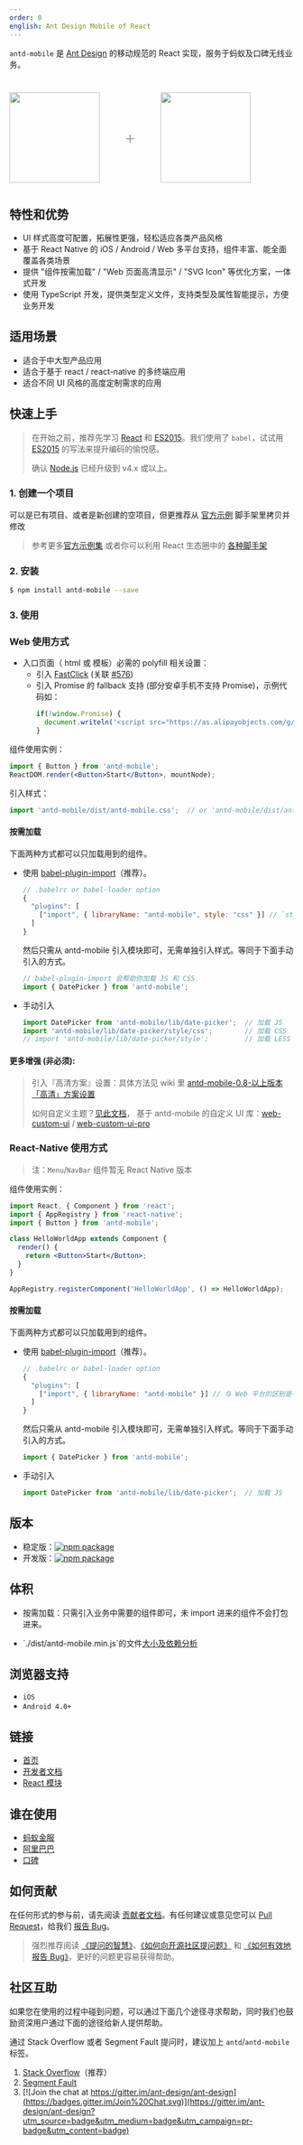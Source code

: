 ```yaml
---
order: 0
english: Ant Design Mobile of React
---
```


`antd-mobile` 是 [Ant Design](http://ant.design) 的移动规范的 React 实现，服务于蚂蚁及口碑无线业务。

<div class="pic-plus">
  <img width="160" src="https://zos.alipayobjects.com/rmsportal/wIjMDnsrDoPPcIV.png">
  <span>+</span>
  <img width="160" src="https://t.alipayobjects.com/images/rmsweb/T16xRhXkxbXXXXXXXX.svg">
</div>

<style>
.pic-plus > * {
  display: inline-block;
  vertical-align: middle;
}
.pic-plus {
  margin: 40px 0;
}
.pic-plus span {
  font-size: 30px;
  color: #aaa;
  margin: 0 40px;
}
</style>

## 特性和优势

- UI 样式高度可配置，拓展性更强，轻松适应各类产品风格
- 基于 React Native 的 iOS / Android / Web 多平台支持，组件丰富、能全面覆盖各类场景
- 提供 "组件按需加载" / "Web 页面高清显示" / "SVG Icon" 等优化方案，一体式开发
- 使用 TypeScript 开发，提供类型定义文件，支持类型及属性智能提示，方便业务开发

## 适用场景

- 适合于中大型产品应用
- 适合于基于 react / react-native 的多终端应用
- 适合不同 UI 风格的高度定制需求的应用

## 快速上手

> 在开始之前，推荐先学习 [React](http://facebook.github.io/react/) 和 [ES2015](http://babeljs.io/docs/learn-es2015/)。我们使用了 `babel`，试试用 [ES2015](http://babeljs.io/blog/2015/06/07/react-on-es6-plus) 的写法来提升编码的愉悦感。
>
> 确认 [Node.js](https://nodejs.org/en/) 已经升级到 v4.x 或以上。

### 1. 创建一个项目

可以是已有项目、或者是新创建的空项目，但更推荐从 [官方示例](https://github.com/ant-design/antd-mobile-samples/tree/master/rn-web) 脚手架里拷贝并修改

> 参考更多[官方示例集](https://github.com/ant-design/antd-mobile-samples)
> 或者你可以利用 React 生态圈中的 [各种脚手架](https://github.com/enaqx/awesome-react#boilerplates)

### 2. 安装

```bash
$ npm install antd-mobile --save
```

### 3. 使用

### Web 使用方式

- 入口页面（ html 或 模板）必需的 polyfill 相关设置：
    - 引入 [FastClick](https://github.com/ftlabs/fastclick) (关联 [#576](https://github.com/ant-design/ant-design-mobile/issues/576))
    - 引入 Promise 的 fallback 支持 (部分安卓手机不支持 Promise)，示例代码如：
        ```js
        if(!window.Promise) {
          document.writeln('<script src="https://as.alipayobjects.com/g/component/es6-promise/3.2.2/es6-promise.min.js"'+'>'+'<'+'/'+'script>');
        }
        ```

组件使用实例：

```jsx
import { Button } from 'antd-mobile';
ReactDOM.render(<Button>Start</Button>, mountNode);
```

引入样式：

```jsx
import 'antd-mobile/dist/antd-mobile.css';  // or 'antd-mobile/dist/antd-mobile.less'
```

#### 按需加载

下面两种方式都可以只加载用到的组件。

- 使用 [babel-plugin-import](https://github.com/ant-design/babel-plugin-import)（推荐）。

   ```js
   // .babelrc or babel-loader option
   {
     "plugins": [
       ["import", { libraryName: "antd-mobile", style: "css" }] // `style: true` 会加载 less 文件
     ]
   }
   ```

   然后只需从 antd-mobile 引入模块即可，无需单独引入样式。等同于下面手动引入的方式。

   ```jsx
   // babel-plugin-import 会帮助你加载 JS 和 CSS
   import { DatePicker } from 'antd-mobile';
   ```

- 手动引入

   ```jsx
   import DatePicker from 'antd-mobile/lib/date-picker';  // 加载 JS
   import 'antd-mobile/lib/date-picker/style/css';        // 加载 CSS
   // import 'antd-mobile/lib/date-picker/style';         // 加载 LESS
   ```

#### 更多增强 (非必须):

> 引入『高清方案』设置：具体方法见 wiki 里 [antd-mobile-0.8-以上版本「高清」方案设置](https://github.com/ant-design/ant-design-mobile/wiki/antd-mobile-0.8-%E4%BB%A5%E4%B8%8A%E7%89%88%E6%9C%AC%E3%80%8C%E9%AB%98%E6%B8%85%E3%80%8D%E6%96%B9%E6%A1%88%E8%AE%BE%E7%BD%AE)
>
> 如何自定义主题？[见此文档](https://github.com/ant-design/antd-init/blob/master/examples/customize-antd-theme/README.zh-CN.md)，
> 基于 antd-mobile 的自定义 UI 库：[web-custom-ui](https://github.com/ant-design/antd-mobile-samples/tree/master/web-custom-ui) / [web-custom-ui-pro](https://github.com/ant-design/antd-mobile-samples/tree/master/web-custom-ui-pro)


### React-Native 使用方式

> 注：`Menu`/`NavBar` 组件暂无 React Native 版本

组件使用实例：

```jsx
import React, { Component } from 'react';
import { AppRegistry } from 'react-native';
import { Button } from 'antd-mobile';

class HelloWorldApp extends Component {
  render() {
    return <Button>Start</Button>;
  }
}

AppRegistry.registerComponent('HelloWorldApp', () => HelloWorldApp);
```

#### 按需加载

下面两种方式都可以只加载用到的组件。

- 使用 [babel-plugin-import](https://github.com/ant-design/babel-plugin-import)（推荐）。

   ```js
   // .babelrc or babel-loader option
   {
     "plugins": [
       ["import", { libraryName: "antd-mobile" }] // 与 Web 平台的区别是不需要设置 style
     ]
   }
   ```

   然后只需从 antd-mobile 引入模块即可，无需单独引入样式。等同于下面手动引入的方式。

   ```jsx
   import { DatePicker } from 'antd-mobile';
   ```

- 手动引入

   ```jsx
   import DatePicker from 'antd-mobile/lib/date-picker';  // 加载 JS
   ```


## 版本

- 稳定版：[![npm package](http://img.shields.io/npm/v/antd-mobile.svg?style=flat-square)](http://npmjs.com/package/antd-mobile)
- 开发版：[![npm package](https://cnpmjs.org/badge/v/antd-mobile.svg?&tag=next&subject=npm)](http://npmjs.com/package/antd-mobile)

## 体积

- 按需加载：只需引入业务中需要的组件即可，未 import 进来的组件不会打包进来。
- <p>`./dist/antd-mobile.min.js`的文件<a href="https://ant-design.github.io/ant-design-analysis/" target="_blank">大小及依赖分析</a></p>

## 浏览器支持

- `iOS`
- `Android 4.0+`

## 链接

- [首页](https://mobile.ant.design/)
- [开发者文档](http://github.com/ant-design/ant-design-mobile/blob/master/development.zh-CN.md)
- [React 模块](http://github.com/react-component)

## 谁在使用

- [蚂蚁金服](http://www.antgroup.com/)
- [阿里巴巴](http://www.alibaba.com/)
- [口碑](http://www.koubei.com/)

## 如何贡献

在任何形式的参与前，请先阅读 [贡献者文档](https://github.com/ant-design/ant-design-mobile/blob/master/.github/CONTRIBUTING.md)。有任何建议或意见您可以 [Pull Request](https://github.com/ant-design/ant-design-mobile/pulls)，给我们 [报告 Bug](https://github.com/ant-design/ant-design-mobile/issues/new)。

> 强烈推荐阅读 [《提问的智慧》](https://github.com/ryanhanwu/How-To-Ask-Questions-The-Smart-Way)、[《如何向开源社区提问题》](https://github.com/seajs/seajs/issues/545) 和 [《如何有效地报告 Bug》](http://www.chiark.greenend.org.uk/%7Esgtatham/bugs-cn.html)，更好的问题更容易获得帮助。

## 社区互助

如果您在使用的过程中碰到问题，可以通过下面几个途径寻求帮助，同时我们也鼓励资深用户通过下面的途径给新人提供帮助。

通过 Stack Overflow 或者 Segment Fault 提问时，建议加上 `antd`/`antd-mobile` 标签。

1. [Stack Overflow](http://stackoverflow.com/questions/tagged/antd)（推荐）
2. [Segment Fault](https://segmentfault.com/t/antd)
3. [![Join the chat at https://gitter.im/ant-design/ant-design](https://badges.gitter.im/Join%20Chat.svg)](https://gitter.im/ant-design/ant-design?utm_source=badge&utm_medium=badge&utm_campaign=pr-badge&utm_content=badge)
